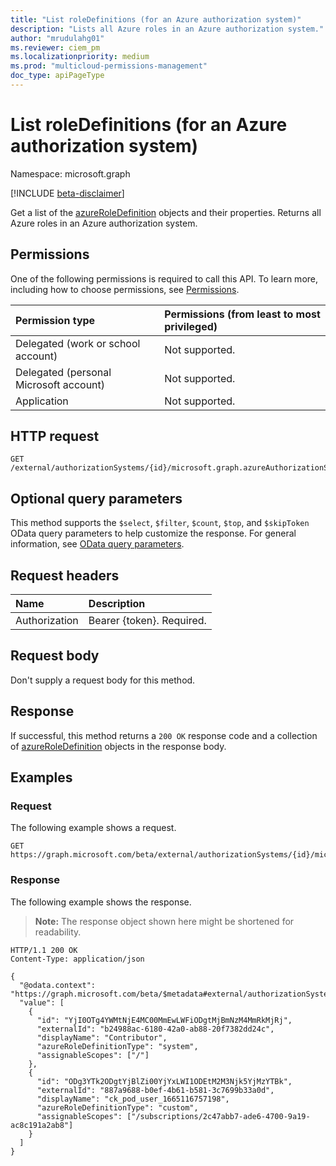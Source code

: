 ```yaml
---
title: "List roleDefinitions (for an Azure authorization system)"
description: "Lists all Azure roles in an Azure authorization system."
author: "mrudulahg01"
ms.reviewer: ciem_pm
ms.localizationpriority: medium
ms.prod: "multicloud-permissions-management"
doc_type: apiPageType
---
```


# List roleDefinitions (for an Azure authorization system)
Namespace: microsoft.graph

[!INCLUDE [beta-disclaimer](../../includes/beta-disclaimer.md)]

Get a list of the [azureRoleDefinition](../resources/azureroledefinition.md) objects and their properties. Returns all Azure roles in an Azure authorization system.

## Permissions
One of the following permissions is required to call this API. To learn more, including how to choose permissions, see [Permissions](/graph/permissions-reference).

|Permission type|Permissions (from least to most privileged)|
|:---|:---|
|Delegated (work or school account)|Not supported.|
|Delegated (personal Microsoft account)|Not supported.|
|Application|Not supported.|

<!--
[!INCLUDE [epm-rbac-servicenow-apis-read](../includes/rbac-for-apis/epm-rbac-servicenow-apis-read.md)]
-->

## HTTP request

<!-- {
  "blockType": "ignored"
}
-->
``` http
GET /external/authorizationSystems/{id}/microsoft.graph.azureAuthorizationSystem/roleDefinitions

```

## Optional query parameters
This method supports the `$select`, `$filter`, `$count`, `$top`, and `$skipToken`  OData query parameters to help customize the response. For general information, see [OData query parameters](/graph/query-parameters).

## Request headers
|Name|Description|
|:---|:---|
|Authorization|Bearer {token}. Required.|

## Request body
Don't supply a request body for this method.

## Response

If successful, this method returns a `200 OK` response code and a collection of [azureRoleDefinition](../resources/azureroledefinition.md) objects in the response body.

## Examples

### Request
The following example shows a request.
<!-- {
  "blockType": "request",
  "name": "list_azureroledefinition"
}
-->
``` http
GET https://graph.microsoft.com/beta/external/authorizationSystems/{id}/microsoft.graph.azureAuthorizationSystem/roleDefinitions
```


### Response
The following example shows the response.
>**Note:** The response object shown here might be shortened for readability.
<!-- {
  "blockType": "response",
  "truncated": true,
  "@odata.type": "Collection(microsoft.graph.azureRoleDefinition)"
}
-->
``` http
HTTP/1.1 200 OK
Content-Type: application/json

{
  "@odata.context": "https://graph.microsoft.com/beta/$metadata#external/authorizationSystems/{id}/microsoft.graph.azureAuthorizationSystem/roleDefinitions",
  "value": [
    {
      "id": "YjI0OTg4YWMtNjE4MC00MmEwLWFiODgtMjBmNzM4MmRkMjRj",
      "externalId": "b24988ac-6180-42a0-ab88-20f7382dd24c",
      "displayName": "Contributor",
      "azureRoleDefinitionType": "system",
      "assignableScopes": ["/"]
    },
    {
      "id": "ODg3YTk2ODgtYjBlZi00YjYxLWI1ODEtM2M3Njk5YjMzYTBk",
      "externalId": "887a9688-b0ef-4b61-b581-3c7699b33a0d",
      "displayName": "ck_pod_user_1665116757198",
      "azureRoleDefinitionType": "custom",
      "assignableScopes": ["/subscriptions/2c47abb7-ade6-4700-9a19-ac8c191a2ab8"]
    }
  ]
}
```

